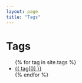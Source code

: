 ```yaml
---
layout: page
title: "Tags"
---
```


<h1>Tags</h1>
<ul>
  {% for tag in site.tags %}
    <li><a href="/tags/{{ tag[0] | slugify }}">{{ tag[0] }}</a></li>
  {% endfor %}
</ul>
